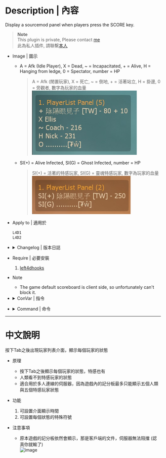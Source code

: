 # Description | 內容
Display a sourcemod panel when players press the SCORE key.

> __Note__ <br/>
This plugin is private, Please contact [me](https://github.com/fbef0102/Game-Private_Plugin#私人插件列表-private-plugins-list)<br/>
此為私人插件, 請聯繫[本人](https://github.com/fbef0102/Game-Private_Plugin#私人插件列表-private-plugins-list)

* Image | 圖示
	* A = Afk (Idle Player), X = Dead, ~ = Incapacitated, + = Alive, H = Hanging from ledge, 0 = Spectator, number = HP
		> A = Afk (閒置玩家), X = 死亡, ~ = 倒地, + = 活著站立, H = 掛邊, 0 = 旁觀者, 數字為玩家的血量
		<br/>![l4d_scoreboard_panel_1](image/l4d_scoreboard_panel_1.jpg)
	* SI(+) = Alive Infected, SI(G) = Ghost Infected, number = HP
		> SI(+) = 活著的特感玩家, SI(G) = 靈魂特感玩家, 數字為玩家的血量
		<br/>![l4d_scoreboard_panel_2](image/l4d_scoreboard_panel_2.jpg)

* Apply to | 適用於
	```
	L4D1
	L4D2
	```

* <details><summary>Changelog | 版本日誌</summary>

	* v1.0 (2023-1-5)
	    * Original Request by maclarens
		* Initial Release
</details>

* Require | 必要安裝
	1. [left4dhooks](https://forums.alliedmods.net/showthread.php?t=321696)

* Note
	* The game default scoreboard is client side, so unfortunately can't block it.

* <details><summary>ConVar | 指令</summary>

	* cfg/sourcemod/l4d_scoreboard_panel.cfg
		```php
		// Symbol for afk players (idle survivor)
		l4d_scoreboard_panel_afk_symbol "A"

		// If 1, display health on panel
		l4d_scoreboard_panel_display_health "1"

		// Panel display time.
		l4d_scoreboard_panel_display_time "8"

		// 0=Plugin off, 1=Plugin on.
		l4d_scoreboard_panel_enable "1"

		// Symbol for survivors hanging from ledge
		l4d_scoreboard_panel_hanging_symbol "H"

		// Symbol for incapacitated survivors
		l4d_scoreboard_panel_incapacitated_symbol "~"

		// Symbol for alive infected players
		l4d_scoreboard_panel_infected_alive_symbol "SI(+)"

		// Symbol for dead infected players
		l4d_scoreboard_panel_infected_dead_symbol "SI(-)"

		// Symbol for ghost infected players
		l4d_scoreboard_panel_infected_ghost_symbol "SI(G)"

		// Symbol for infected players (Only display to survivor)
		l4d_scoreboard_panel_infected_team_symbol "SI"

		// Symbol for spectator players
		l4d_scoreboard_panel_spectator_team_symbol "O"

		// Symbol for alive survivors
		l4d_scoreboard_panel_survior_alive_symbol "+"

		// Symbol for black and white survivors (last life)
		l4d_scoreboard_panel_survivor_bw_symbol "!!"

		// Symbol for dead survivors
		l4d_scoreboard_panel_survivor_dead_symbol "X"
		
		// Cold down in seconds can a player press tab key to display panel again.
		l4d_scoreboard_panel_tab_cooldown "1.0"
		```
</details>

* <details><summary>Command | 命令</summary>

	None
</details>

- - - -
# 中文說明
按下Tab之後出現玩家列表介面，顯示每個玩家的狀態

* 原理
	* 按下Tab之後顯示每個玩家的狀態，特感也有
	* 人類看不到特感玩家的狀態
	* 適合用於多人連線的伺服器，因為遊戲內的記分板最多只能顯示五個人類與五個特感玩家狀態

* 功能
	1. 可設置介面顯示時間
	2. 可設置每個狀態的特殊符號

* 注意事項
	* 原本遊戲的記分板依然會顯示，那是客戶端的文件，伺服器無法阻擋 (認真你就輸了)
	<br/>![image](https://user-images.githubusercontent.com/12229810/210696441-02a5b27e-d540-4f0b-a760-0f60e59300d4.png)
